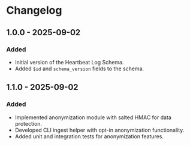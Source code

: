 # Changelog

## 1.0.0 - 2025-09-02
### Added
- Initial version of the Heartbeat Log Schema.
- Added `$id` and `schema_version` fields to the schema.




## 1.1.0 - 2025-09-02
### Added
- Implemented anonymization module with salted HMAC for data protection.
- Developed CLI ingest helper with opt-in anonymization functionality.
- Added unit and integration tests for anonymization features.

